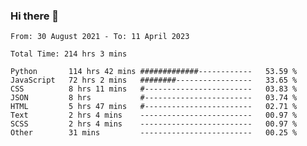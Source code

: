 ### Hi there 👋

<!--
**dominoto/dominoto** is a ✨ _special_ ✨ repository because its `README.md` (this file) appears on your GitHub profile.

Here are some ideas to get you started:

- 🔭 I’m currently working on ...
- 🌱 I’m currently learning ...
- 👯 I’m looking to collaborate on ...
- 🤔 I’m looking for help with ...
- 💬 Ask me about ...
- 📫 How to reach me: ...
- 😄 Pronouns: ...
- ⚡ Fun fact: ...
-->
<!--START_SECTION:waka-->

```text
From: 30 August 2021 - To: 11 April 2023

Total Time: 214 hrs 3 mins

Python       114 hrs 42 mins #############------------   53.59 %
JavaScript   72 hrs 2 mins   ########-----------------   33.65 %
CSS          8 hrs 11 mins   #------------------------   03.83 %
JSON         8 hrs           #------------------------   03.74 %
HTML         5 hrs 47 mins   #------------------------   02.71 %
Text         2 hrs 4 mins    -------------------------   00.97 %
SCSS         2 hrs 4 mins    -------------------------   00.97 %
Other        31 mins         -------------------------   00.25 %
```

<!--END_SECTION:waka-->
